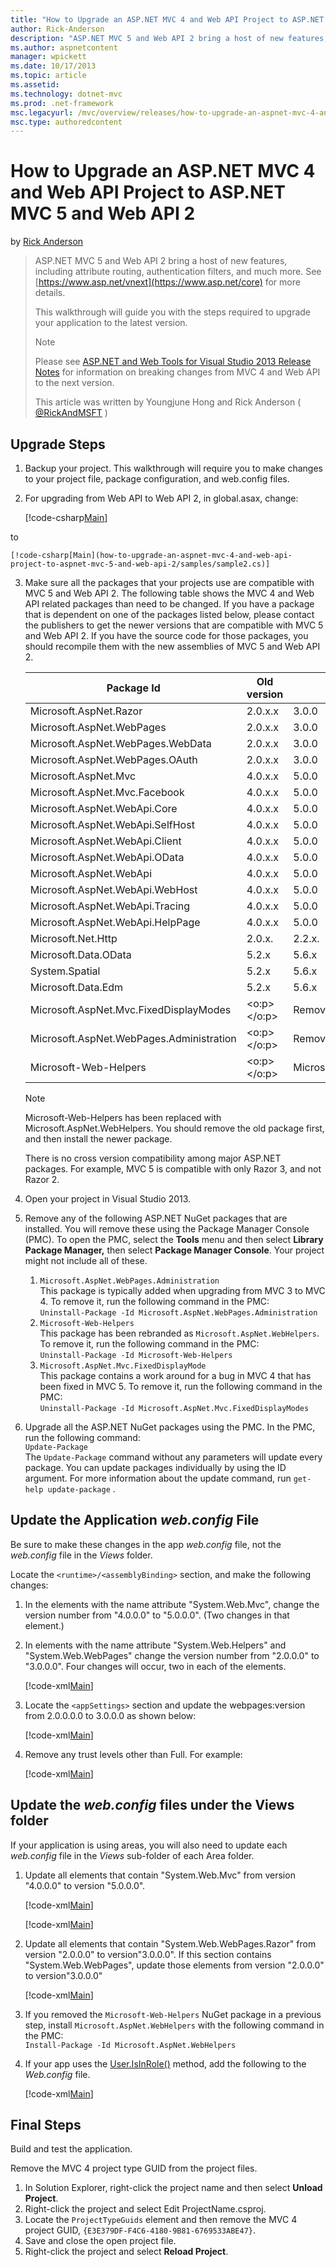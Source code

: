 ```yaml
---
title: "How to Upgrade an ASP.NET MVC 4 and Web API Project to ASP.NET MVC 5 and Web API 2 | Microsoft Docs"
author: Rick-Anderson
description: "ASP.NET MVC 5 and Web API 2 bring a host of new features, including attribute routing, authentication filters, and much more. See http://www.asp.net/vnext fo..."
ms.author: aspnetcontent
manager: wpickett
ms.date: 10/17/2013
ms.topic: article
ms.assetid: 
ms.technology: dotnet-mvc
ms.prod: .net-framework
msc.legacyurl: /mvc/overview/releases/how-to-upgrade-an-aspnet-mvc-4-and-web-api-project-to-aspnet-mvc-5-and-web-api-2
msc.type: authoredcontent
---
```

How to Upgrade an ASP.NET MVC 4 and Web API Project to ASP.NET MVC 5 and Web API 2
====================
by [Rick Anderson](https://github.com/Rick-Anderson)

> ASP.NET MVC 5 and Web API 2 bring a host of new features, including attribute routing, authentication filters, and much more. See [https://www.asp.net/vnext](https://www.asp.net/core) for more details.
> 
> This walkthrough will guide you with the steps required to upgrade your application to the latest version.  
> 
> > [!NOTE]
> > Please see [ASP.NET and Web Tools for Visual Studio 2013 Release Notes](../../../visual-studio/overview/2013/release-notes.md) for information on breaking changes from MVC 4 and Web API to the next version.
> 
>   
> 
> This article was written by Youngjune Hong and Rick Anderson ( [@RickAndMSFT](https://twitter.com/#!/RickAndMSFT) )


## Upgrade Steps

1. Backup your project. This walkthrough will require you to make changes to your project file, package configuration, and web.config files.
2. For upgrading from Web API to Web API 2, in global.asax, change:

    [!code-csharp[Main](how-to-upgrade-an-aspnet-mvc-4-and-web-api-project-to-aspnet-mvc-5-and-web-api-2/samples/sample1.cs)]

 to

    [!code-csharp[Main](how-to-upgrade-an-aspnet-mvc-4-and-web-api-project-to-aspnet-mvc-5-and-web-api-2/samples/sample2.cs)]
3. Make sure all the packages that your projects use are compatible with MVC 5 and Web API 2. The following table shows the MVC 4 and Web API related packages than need to be changed. If you have a package that is dependent on one of the packages listed below, please contact the publishers to get the newer versions that are compatible with MVC 5 and Web API 2. If you have the source code for those packages, you should recompile them with the new assemblies of MVC 5 and Web API 2.   

    | **Package Id** | **Old version** | **New version** |
    | --- | --- | --- |
    | Microsoft.AspNet.Razor | 2.0.x.x | 3.0.0 |
    | Microsoft.AspNet.WebPages | 2.0.x.x | 3.0.0 |
    | Microsoft.AspNet.WebPages.WebData | 2.0.x.x | 3.0.0 |
    | Microsoft.AspNet.WebPages.OAuth | 2.0.x.x | 3.0.0 |
    | Microsoft.AspNet.Mvc | 4.0.x.x | 5.0.0 |
    | Microsoft.AspNet.Mvc.Facebook | 4.0.x.x | 5.0.0 |
    | Microsoft.AspNet.WebApi.Core | 4.0.x.x | 5.0.0 |
    | Microsoft.AspNet.WebApi.SelfHost | 4.0.x.x | 5.0.0 |
    | Microsoft.AspNet.WebApi.Client | 4.0.x.x | 5.0.0 |
    | Microsoft.AspNet.WebApi.OData | 4.0.x.x | 5.0.0 |
    | Microsoft.AspNet.WebApi | 4.0.x.x | 5.0.0 |
    | Microsoft.AspNet.WebApi.WebHost | 4.0.x.x | 5.0.0 |
    | Microsoft.AspNet.WebApi.Tracing | 4.0.x.x | 5.0.0 |
    | Microsoft.AspNet.WebApi.HelpPage | 4.0.x.x | 5.0.0 |
    | Microsoft.Net.Http | 2.0.x. | 2.2.x. |
    | Microsoft.Data.OData | 5.2.x | 5.6.x |
    | System.Spatial | 5.2.x | 5.6.x |
    | Microsoft.Data.Edm | 5.2.x | 5.6.x |
    | Microsoft.AspNet.Mvc.FixedDisplayModes | <o:p> </o:p> | Removed |
    | Microsoft.AspNet.WebPages.Administration | <o:p> </o:p> | Removed |
    | Microsoft-Web-Helpers | <o:p> </o:p> | Microsoft.AspNet.WebHelpers |

    > [!NOTE]
    > Microsoft-Web-Helpers has been replaced with Microsoft.AspNet.WebHelpers. You should remove the old package first, and then install the newer package.   
    >   
    > There is no cross version compatibility among major ASP.NET packages. For example, MVC 5 is compatible with only Razor 3, and not Razor 2.
4. Open your project in Visual Studio 2013.
5. Remove any of the following ASP.NET NuGet packages that are installed. You will remove these using the Package Manager Console (PMC). To open the PMC, select the **Tools** menu and then select **Library Package Manager,** then select **Package Manager Console**. Your project might not include all of these.

    1. `Microsoft.AspNet.WebPages.Administration`  
 This package is typically added when upgrading from MVC 3 to MVC 4. To remove it, run the following command in the PMC:  
        `Uninstall-Package -Id Microsoft.AspNet.WebPages.Administration`
    2. `Microsoft-Web-Helpers`   
 This package has been rebranded as `Microsoft.AspNet.WebHelpers`. To remove it, run the following command in the PMC:  
        `Uninstall-Package -Id Microsoft-Web-Helpers`
    3. `Microsoft.AspNet.Mvc.FixedDisplayMode`  
 This package contains a work around for a bug in MVC 4 that has been fixed in MVC 5. To remove it, run the following command in the PMC:  
        `Uninstall-Package -Id Microsoft.AspNet.Mvc.FixedDisplayModes`
6. Upgrade all the ASP.NET NuGet packages using the PMC. In the PMC, run the following command:  
    `Update-Package`  
 The `Update-Package` command without any parameters will update every package. You can update packages individually by using the ID argument. For more information about the update command, run     `get-help update-package` .

## Update the Application *web.config* File

Be sure to make these changes in the app *web.config* file, not the *web.config* file in the *Views* folder.

Locate the `<runtime>/<assemblyBinding>` section, and make the following changes:

1. In the elements with the name attribute "System.Web.Mvc", change the version number from "4.0.0.0" to "5.0.0.0". (Two changes in that element.)
2. In elements with the name attribute &quot;System.Web.Helpers" and &quot;System.Web.WebPages&quot; change the version number from "2.0.0.0" to "3.0.0.0". Four changes will occur, two in each of the elements.

    [!code-xml[Main](how-to-upgrade-an-aspnet-mvc-4-and-web-api-project-to-aspnet-mvc-5-and-web-api-2/samples/sample3.xml?highlight=6,10,14)]
3. Locate the `<appSettings>` section and update the webpages:version from 2.0.0.0.0 to 3.0.0.0 as shown below:

    [!code-xml[Main](how-to-upgrade-an-aspnet-mvc-4-and-web-api-project-to-aspnet-mvc-5-and-web-api-2/samples/sample4.xml?highlight=2)]
4. Remove any trust levels other than Full. For example:

    [!code-xml[Main](how-to-upgrade-an-aspnet-mvc-4-and-web-api-project-to-aspnet-mvc-5-and-web-api-2/samples/sample5.xml?highlight=2)]

## Update the *web.config* files under the Views folder

If your application is using areas, you will also need to update each *web.config* file in the *Views* sub-folder of each Area folder.

1. Update all elements that contain "System.Web.Mvc" from version "4.0.0.0" to version "5.0.0.0".  

    [!code-xml[Main](how-to-upgrade-an-aspnet-mvc-4-and-web-api-project-to-aspnet-mvc-5-and-web-api-2/samples/sample6.xml?highlight=2)]

    [!code-xml[Main](how-to-upgrade-an-aspnet-mvc-4-and-web-api-project-to-aspnet-mvc-5-and-web-api-2/samples/sample7.xml?highlight=4-6,8)]
2. Update all elements that contain "System.Web.WebPages.Razor" from version "2.0.0.0" to version"3.0.0.0". If this section contains "System.Web.WebPages", update those elements from version "2.0.0.0" to version"3.0.0.0"  

    [!code-xml[Main](how-to-upgrade-an-aspnet-mvc-4-and-web-api-project-to-aspnet-mvc-5-and-web-api-2/samples/sample8.xml?highlight=3-5)]
3. If you removed the `Microsoft-Web-Helpers` NuGet package in a previous step, install `Microsoft.AspNet.WebHelpers` with the following command in the PMC:  
    `Install-Package -Id Microsoft.AspNet.WebHelpers`
4. If your app uses the [User.IsInRole()](https://msdn.microsoft.com/en-us/library/system.web.security.roleprincipal.isinrole(v=vs.110).aspx) method, add the following to the *Web.config* file.

    [!code-xml[Main](how-to-upgrade-an-aspnet-mvc-4-and-web-api-project-to-aspnet-mvc-5-and-web-api-2/samples/sample9.xml)]

## Final Steps

Build and test the application.

Remove the MVC 4 project type GUID from the project files.

1. In Solution Explorer, right-click the project name and then select **Unload Project**.
2. Right-click the project and select Edit ProjectName.csproj.
3. Locate the `ProjectTypeGuids` element and then remove the MVC 4 project GUID, `{E3E379DF-F4C6-4180-9B81-6769533ABE47}`.
4. Save and close the open project file.
5. Right-click the project and select **Reload Project**.